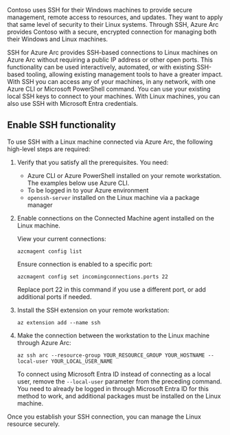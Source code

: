 Contoso uses SSH for their Windows machines to provide secure management, remote access to resources, and updates. They want to apply that same level of security to their Linux systems. Through SSH, Azure Arc provides Contoso with a secure, encrypted connection for managing both their Windows and Linux machines.

SSH for Azure Arc provides SSH-based connections to Linux machines on Azure Arc without requiring a public IP address or other open ports. This functionality can be used interactively, automated, or with existing SSH-based tooling, allowing existing management tools to have a greater impact. With SSH you can access any of your machines, in any network, with one Azure CLI or Microsoft PowerShell command. You can use your existing local SSH keys to connect to your machines. With Linux machines, you can also use SSH with Microsoft Entra credentials.

## Enable SSH functionality

To use SSH with a Linux machine connected via Azure Arc, the following high-level steps are required:

1. Verify that you satisfy all the prerequisites. You need:

    - Azure CLI or Azure PowerShell installed on your remote workstation. The examples below use Azure CLI.
    - To be logged in to your Azure environment
    - `openssh-server` installed on the Linux machine via a package manager

1. Enable connections on the Connected Machine agent installed on the Linux machine.

    View your current connections:

    `azcmagent config list`

    Ensure connection is enabled to a specific port:

    `azcmagent config set incomingconnections.ports 22`

    Replace port 22 in this command if you use a different port, or add additional ports if needed.

1. Install the SSH extension on your remote workstation:

    `az extension add --name ssh`

1. Make the connection between the workstation to the Linux machine through Azure Arc:

    `az ssh arc --resource-group YOUR_RESOURCE_GROUP YOUR_HOSTNAME --local-user YOUR_LOCAL_USER_NAME`

    To connect using Microsoft Entra ID instead of connecting as a local user, remove the `--local-user` parameter from the preceding command. You need to already be logged in through Microsoft Entra ID for this method to work, and additional packages must be installed on the Linux machine.

Once you establish your SSH connection, you can manage the Linux resource securely.
